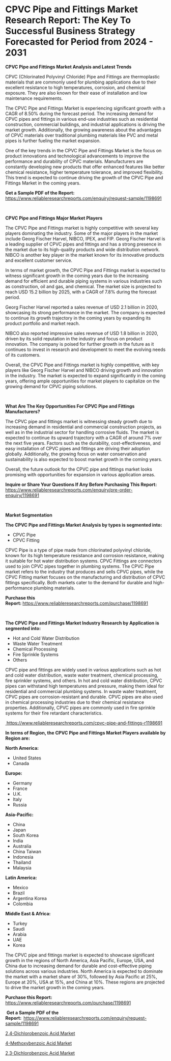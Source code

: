 <p><h1>CPVC Pipe and Fittings Market Research Report: The Key To Successful Business Strategy Forecasted for Period from 2024 - 2031</h1></p><p><strong>CPVC Pipe and Fittings Market Analysis and Latest Trends</strong></p>
<p><p>CPVC (Chlorinated Polyvinyl Chloride) Pipe and Fittings are thermoplastic materials that are commonly used for plumbing applications due to their excellent resistance to high temperatures, corrosion, and chemical exposure. They are also known for their ease of installation and low maintenance requirements.</p><p>The CPVC Pipe and Fittings Market is experiencing significant growth with a CAGR of 8.50% during the forecast period. The increasing demand for CPVC pipes and fittings in various end-use industries such as residential construction, commercial buildings, and industrial applications is driving the market growth. Additionally, the growing awareness about the advantages of CPVC materials over traditional plumbing materials like PVC and metal pipes is further fueling the market expansion.</p><p>One of the key trends in the CPVC Pipe and Fittings Market is the focus on product innovations and technological advancements to improve the performance and durability of CPVC materials. Manufacturers are constantly developing new products that offer enhanced features like better chemical resistance, higher temperature tolerance, and improved flexibility. This trend is expected to continue driving the growth of the CPVC Pipe and Fittings Market in the coming years.</p></p>
<p><strong>Get a Sample PDF of the Report:&nbsp;</strong> <a href="https://www.reliableresearchreports.com/enquiry/request-sample/1198691">https://www.reliableresearchreports.com/enquiry/request-sample/1198691</a></p>
<p>&nbsp;</p>
<p><strong>CPVC Pipe and Fittings Major Market Players</strong></p>
<p><p>The CPVC Pipe and Fittings market is highly competitive with several key players dominating the industry. Some of the major players in the market include Georg Fischer Harvel, NIBCO, IPEX, and FIP. Georg Fischer Harvel is a leading supplier of CPVC pipes and fittings and has a strong presence in the market due to its high-quality products and wide distribution network. NIBCO is another key player in the market known for its innovative products and excellent customer service.</p><p>In terms of market growth, the CPVC Pipe and Fittings market is expected to witness significant growth in the coming years due to the increasing demand for efficient and durable piping systems in various industries such as construction, oil and gas, and chemical. The market size is projected to reach USD 15.2 billion by 2025, with a CAGR of 7.8% during the forecast period.</p><p>Georg Fischer Harvel reported a sales revenue of USD 2.1 billion in 2020, showcasing its strong performance in the market. The company is expected to continue its growth trajectory in the coming years by expanding its product portfolio and market reach.</p><p>NIBCO also reported impressive sales revenue of USD 1.8 billion in 2020, driven by its solid reputation in the industry and focus on product innovation. The company is poised for further growth in the future as it continues to invest in research and development to meet the evolving needs of its customers.</p><p>Overall, the CPVC Pipe and Fittings market is highly competitive, with key players like Georg Fischer Harvel and NIBCO driving growth and innovation in the industry. The market is expected to expand significantly in the coming years, offering ample opportunities for market players to capitalize on the growing demand for CPVC piping solutions.</p></p>
<p>&nbsp;</p>
<p><strong>What Are The Key Opportunities For CPVC Pipe and Fittings Manufacturers?</strong></p>
<p><p>The CPVC pipe and fittings market is witnessing steady growth due to increasing demand in residential and commercial construction projects, as well as in the industrial sector for handling corrosive fluids. The market is expected to continue its upward trajectory with a CAGR of around 7% over the next five years. Factors such as the durability, cost-effectiveness, and easy installation of CPVC pipes and fittings are driving their adoption globally. Additionally, the growing focus on water conservation and sustainability is also expected to boost market growth in the coming years. </p><p>Overall, the future outlook for the CPVC pipe and fittings market looks promising with opportunities for expansion in various application areas.</p></p>
<p><strong>Inquire or Share Your Questions If Any Before Purchasing This Report:</strong> <a href="https://www.reliableresearchreports.com/enquiry/pre-order-enquiry/1198691">https://www.reliableresearchreports.com/enquiry/pre-order-enquiry/1198691</a></p>
<p>&nbsp;</p>
<p><strong>Market Segmentation</strong></p>
<p><strong>The CPVC Pipe and Fittings Market Analysis by types is segmented into:</strong></p>
<p><ul><li>CPVC Pipe</li><li>CPVC Fitting</li></ul></p>
<p><p>CPVC Pipe is a type of pipe made from chlorinated polyvinyl chloride, known for its high temperature resistance and corrosion resistance, making it suitable for hot water distribution systems. CPVC Fittings are connectors used to join CPVC pipes together in plumbing systems. The CPVC Pipe market refers to the industry that produces and sells CPVC pipes, while the CPVC Fitting market focuses on the manufacturing and distribution of CPVC fittings specifically. Both markets cater to the demand for durable and high-performance plumbing materials.</p></p>
<p><strong>Purchase this Report:&nbsp;</strong><a href="https://www.reliableresearchreports.com/purchase/1198691">https://www.reliableresearchreports.com/purchase/1198691</a></p>
<p>&nbsp;</p>
<p><strong>The CPVC Pipe and Fittings Market Industry Research by Application is segmented into:</strong></p>
<p><ul><li>Hot and Cold Water Distribution</li><li>Waste Water Treatment</li><li>Chemical Processing</li><li>Fire Sprinkle Systems</li><li>Others</li></ul></p>
<p><p>CPVC pipe and fittings are widely used in various applications such as hot and cold water distribution, waste water treatment, chemical processing, fire sprinkler systems, and others. In hot and cold water distribution, CPVC pipes can withstand high temperatures and pressure, making them ideal for residential and commercial plumbing systems. In waste water treatment, CPVC pipes are corrosion-resistant and durable. CPVC pipes are also used in chemical processing industries due to their chemical resistance properties. Additionally, CPVC pipes are commonly used in fire sprinkle systems for their fire retardant characteristics.</p></p>
<p><a href="https://www.reliableresearchreports.com/cpvc-pipe-and-fittings-r1198691">&nbsp;https://www.reliableresearchreports.com/cpvc-pipe-and-fittings-r1198691</a></p>
<p><strong>In terms of Region, the CPVC Pipe and Fittings Market Players available by Region are:</strong></p>
<p>
    <p> <strong> North America: </strong>
        <ul>
            <li>United States</li>
            <li>Canada</li>
        </ul>
        </p> 
    <p> <strong> Europe: </strong>
        <ul>
            <li>Germany</li>
            <li>France</li>
            <li>U.K.</li>
            <li>Italy</li>
            <li>Russia</li>
        </ul>
        </p> 
    <p> <strong> Asia-Pacific: </strong>
        <ul>
            <li>China</li>
            <li>Japan</li>
            <li>South Korea</li>
            <li>India</li>
            <li>Australia</li>
            <li>China Taiwan</li>
            <li>Indonesia</li>
            <li>Thailand</li>
            <li>Malaysia</li>
        </ul>
        </p> 
    <p> <strong> Latin America: </strong>
        <ul>
            <li>Mexico</li>
            <li>Brazil</li>
            <li>Argentina Korea</li>
            <li>Colombia</li>
        </ul>
        </p> 
    <p> <strong> Middle East & Africa: </strong>
        <ul>
            <li>Turkey</li>
            <li>Saudi</li>
            <li>Arabia</li>
            <li>UAE</li>
            <li>Korea</li>
        </ul>
    </p>
    </p>
<p><p>The CPVC pipe and fittings market is expected to showcase significant growth in the regions of North America, Asia Pacific, Europe, USA, and China due to increasing demand for durable and cost-effective piping solutions across various industries. North America is expected to dominate the market with a market share of 30%, followed by Asia Pacific at 25%, Europe at 20%, USA at 15%, and China at 10%. These regions are projected to drive the market growth in the coming years.</p></p>
<p><strong>Purchase this Report: </strong><a href="https://www.reliableresearchreports.com/purchase/1198691">https://www.reliableresearchreports.com/purchase/1198691</a></p>
<p>&nbsp;<strong>Get a Sample PDF of the Report:&nbsp;&nbsp;</strong><a href="https://www.reliableresearchreports.com/enquiry/request-sample/1198691">https://www.reliableresearchreports.com/enquiry/request-sample/1198691</a></p>
<p><strong></strong></p>
<p><p><a href="https://github.com/luckyshygirl/Market-Research-Report-List-5/blob/main/24-dichlorobenzoic-acid-market.md">2,4-Dichlorobenzoic Acid Market</a></p><p><a href="https://github.com/vimar16th/Market-Research-Report-List-5/blob/main/4-methoxybenzoic-acid-market.md">4-Methoxybenzoic Acid Market</a></p><p><a href="https://github.com/markusgodoy/Market-Research-Report-List-4/blob/main/23-dichlorobenzoic-acid-market.md">2,3-Dichlorobenzoic Acid Market</a></p></p>